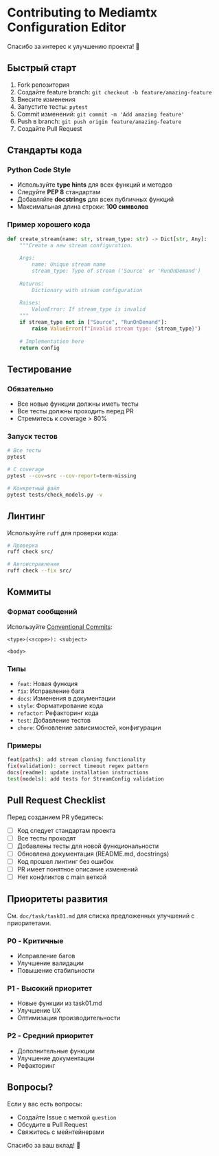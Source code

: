 # Contributing to Mediamtx Configuration Editor

Спасибо за интерес к улучшению проекта! 🎉

## Быстрый старт

1. Fork репозитория
2. Создайте feature branch: `git checkout -b feature/amazing-feature`
3. Внесите изменения
4. Запустите тесты: `pytest`
5. Commit изменений: `git commit -m 'Add amazing feature'`
6. Push в branch: `git push origin feature/amazing-feature`
7. Создайте Pull Request

## Стандарты кода

### Python Code Style

- Используйте **type hints** для всех функций и методов
- Следуйте **PEP 8** стандартам
- Добавляйте **docstrings** для всех публичных функций
- Максимальная длина строки: **100 символов**

### Пример хорошего кода

```python
def create_stream(name: str, stream_type: str) -> Dict[str, Any]:
    """Create a new stream configuration.
    
    Args:
        name: Unique stream name
        stream_type: Type of stream ('Source' or 'RunOnDemand')
        
    Returns:
        Dictionary with stream configuration
        
    Raises:
        ValueError: If stream_type is invalid
    """
    if stream_type not in ["Source", "RunOnDemand"]:
        raise ValueError(f"Invalid stream type: {stream_type}")
    
    # Implementation here
    return config
```

## Тестирование

### Обязательно

- Все новые функции должны иметь тесты
- Все тесты должны проходить перед PR
- Стремитесь к coverage > 80%

### Запуск тестов

```bash
# Все тесты
pytest

# С coverage
pytest --cov=src --cov-report=term-missing

# Конкретный файл
pytest tests/check_models.py -v
```

## Линтинг

Используйте `ruff` для проверки кода:

```bash
# Проверка
ruff check src/

# Автоисправление
ruff check --fix src/
```

## Коммиты

### Формат сообщений

Используйте [Conventional Commits](https://www.conventionalcommits.org/):

```
<type>(<scope>): <subject>

<body>
```

### Типы

- `feat`: Новая функция
- `fix`: Исправление бага
- `docs`: Изменения в документации
- `style`: Форматирование кода
- `refactor`: Рефакторинг кода
- `test`: Добавление тестов
- `chore`: Обновление зависимостей, конфигурации

### Примеры

```bash
feat(paths): add stream cloning functionality
fix(validation): correct timeout regex pattern
docs(readme): update installation instructions
test(models): add tests for StreamConfig validation
```

## Pull Request Checklist

Перед созданием PR убедитесь:

- [ ] Код следует стандартам проекта
- [ ] Все тесты проходят
- [ ] Добавлены тесты для новой функциональности
- [ ] Обновлена документация (README.md, docstrings)
- [ ] Код прошел линтинг без ошибок
- [ ] PR имеет понятное описание изменений
- [ ] Нет конфликтов с main веткой

## Приоритеты развития

См. `doc/task/task01.md` для списка предложенных улучшений с приоритетами.

### P0 - Критичные
- Исправление багов
- Улучшение валидации
- Повышение стабильности

### P1 - Высокий приоритет
- Новые функции из task01.md
- Улучшение UX
- Оптимизация производительности

### P2 - Средний приоритет
- Дополнительные функции
- Улучшение документации
- Рефакторинг

## Вопросы?

Если у вас есть вопросы:
- Создайте Issue с меткой `question`
- Обсудите в Pull Request
- Свяжитесь с мейнтейнерами

Спасибо за ваш вклад! 🚀
